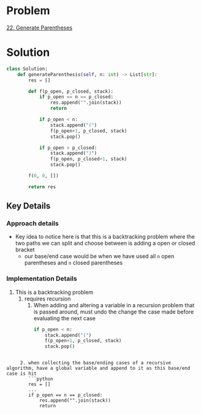 # Problem
[22. Generate Parentheses](https://leetcode.com/problems/generate-parentheses/)

# Solution
```python
class Solution:
    def generateParenthesis(self, n: int) -> List[str]:
        res = []

        def f(p_open, p_closed, stack):
            if p_open == n == p_closed:
                res.append("".join(stack))
                return 

            if p_open < n:
                stack.append("(")
                f(p_open+1, p_closed, stack)
                stack.pop()

            if p_open > p_closed:
                stack.append(")")
                f(p_open, p_closed+1, stack)
                stack.pop()

        f(0, 0, [])

        return res
```
## Key Details
### Approach details
- Key idea to notice here is that this is a backtracking problem where the two paths we can split and choose between is adding a open or closed bracket
	- our base/end case would be when we have used all `n` open parentheses and `n` closed parentheses
### Implementation Details
1. This is a backtracking problem
	1. requires recursion
		1. When adding and altering a variable in a recursion problem that is passed around, must undo the change the case made before evaluating the next case
			```python
			if p_open < n:
				stack.append("(")
				f(p_open+1, p_closed, stack)
				stack.pop()
```

	 2. when collecting the base/ending cases of a recursive algorithm, have a global variable and append to it as this base/end case is hit
	    ```python
	    res = []
	    ...
		if p_open == n == p_closed:
			res.append("".join(stack))
			return 
```